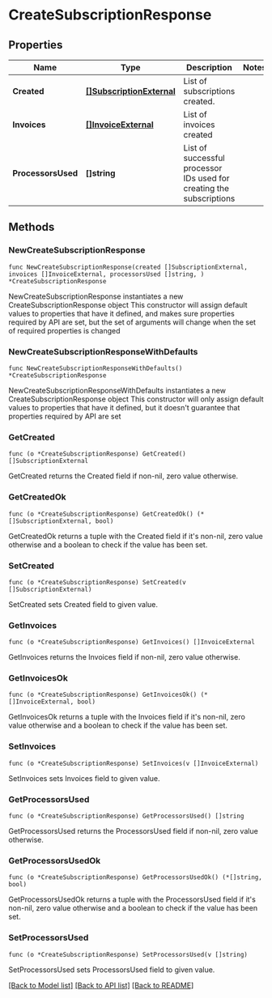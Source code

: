# CreateSubscriptionResponse

## Properties

Name | Type | Description | Notes
------------ | ------------- | ------------- | -------------
**Created** | [**[]SubscriptionExternal**](SubscriptionExternal.md) | List of subscriptions created. | 
**Invoices** | [**[]InvoiceExternal**](InvoiceExternal.md) | List of invoices created | 
**ProcessorsUsed** | **[]string** | List of successful processor IDs used for creating the subscriptions | 

## Methods

### NewCreateSubscriptionResponse

`func NewCreateSubscriptionResponse(created []SubscriptionExternal, invoices []InvoiceExternal, processorsUsed []string, ) *CreateSubscriptionResponse`

NewCreateSubscriptionResponse instantiates a new CreateSubscriptionResponse object
This constructor will assign default values to properties that have it defined,
and makes sure properties required by API are set, but the set of arguments
will change when the set of required properties is changed

### NewCreateSubscriptionResponseWithDefaults

`func NewCreateSubscriptionResponseWithDefaults() *CreateSubscriptionResponse`

NewCreateSubscriptionResponseWithDefaults instantiates a new CreateSubscriptionResponse object
This constructor will only assign default values to properties that have it defined,
but it doesn't guarantee that properties required by API are set

### GetCreated

`func (o *CreateSubscriptionResponse) GetCreated() []SubscriptionExternal`

GetCreated returns the Created field if non-nil, zero value otherwise.

### GetCreatedOk

`func (o *CreateSubscriptionResponse) GetCreatedOk() (*[]SubscriptionExternal, bool)`

GetCreatedOk returns a tuple with the Created field if it's non-nil, zero value otherwise
and a boolean to check if the value has been set.

### SetCreated

`func (o *CreateSubscriptionResponse) SetCreated(v []SubscriptionExternal)`

SetCreated sets Created field to given value.


### GetInvoices

`func (o *CreateSubscriptionResponse) GetInvoices() []InvoiceExternal`

GetInvoices returns the Invoices field if non-nil, zero value otherwise.

### GetInvoicesOk

`func (o *CreateSubscriptionResponse) GetInvoicesOk() (*[]InvoiceExternal, bool)`

GetInvoicesOk returns a tuple with the Invoices field if it's non-nil, zero value otherwise
and a boolean to check if the value has been set.

### SetInvoices

`func (o *CreateSubscriptionResponse) SetInvoices(v []InvoiceExternal)`

SetInvoices sets Invoices field to given value.


### GetProcessorsUsed

`func (o *CreateSubscriptionResponse) GetProcessorsUsed() []string`

GetProcessorsUsed returns the ProcessorsUsed field if non-nil, zero value otherwise.

### GetProcessorsUsedOk

`func (o *CreateSubscriptionResponse) GetProcessorsUsedOk() (*[]string, bool)`

GetProcessorsUsedOk returns a tuple with the ProcessorsUsed field if it's non-nil, zero value otherwise
and a boolean to check if the value has been set.

### SetProcessorsUsed

`func (o *CreateSubscriptionResponse) SetProcessorsUsed(v []string)`

SetProcessorsUsed sets ProcessorsUsed field to given value.



[[Back to Model list]](../README.md#documentation-for-models) [[Back to API list]](../README.md#documentation-for-api-endpoints) [[Back to README]](../README.md)


